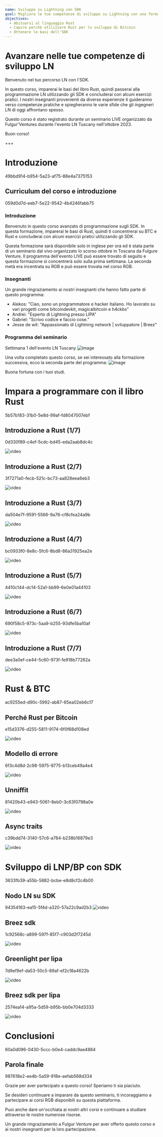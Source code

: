 ```yaml
---
name: Sviluppo su Lightning con SDK
goal: Migliora le tue competenze di sviluppo su Lightning con una formazione intermedia in Rust e SDK.
objectives:
  - Abituarsi al linguaggio Rust
  - Capire perché utilizzare Rust per lo sviluppo di Bitcoin
  - Ottenere le basi dell'SDK
---
```


# Avanzare nelle tue competenze di sviluppo LN

Benvenuto nel tuo percorso LN con l'SDK.

In questo corso, imparerai le basi del libro Rust, quindi passerai alla programmazione LN utilizzando gli SDK e concluderai con alcuni esercizi pratici. I nostri insegnanti provenienti da diverse esperienze ti guideranno verso competenze pratiche e spiegheranno le varie sfide che gli ingegneri LN di oggi affrontano spesso.

Questo corso è stato registrato durante un seminario LIVE organizzato da Fulgur'Ventures durante l'evento LN Tuscany nell'ottobre 2023.

Buon corso!

+++

# Introduzione
<partId>49bbd914-b954-5a23-af75-88e4a7375153</partId>

## Curriculum del corso e introduzione
<chapterId>059d0d7d-eeb7-5e22-9542-4b4246fabb75</chapterId>

### Introduzione

Benvenuto in questo corso avanzato di programmazione sugli SDK. In questa formazione, imparerai le basi di Rust, quindi ti concentrerai su BTC e Rust e concluderai con alcuni esercizi pratici utilizzando gli SDK.

Questa formazione sarà disponibile solo in inglese per ora ed è stata parte di un seminario dal vivo organizzato lo scorso ottobre in Toscana da Fulgure Venture. Il programma dell'evento LIVE può essere trovato di seguito e questa formazione si concentrerà solo sulla prima settimana. La seconda metà era incentrata su RGB e può essere trovata nel corso RGB.

### Insegnanti

Un grande ringraziamento ai nostri insegnanti che hanno fatto parte di questo programma:

- Alekos: "Ciao, sono un programmatore e hacker italiano. Ho lavorato su vari progetti come bitcoindevkit, magicalbitcoin e h4ckbs"
- Andrei: "Esperto di Lightning presso LIPA"
- Gabriel: "Scrivo codice e faccio cose."
- Jesse de wit: "Appassionato di Lightning network | sviluppatore | Breez"

### Programma del seminario

Settimana 1 dell'evento LN Tuscany
![image](assets/1.webp)

Una volta completato questo corso, se sei interessato alla formazione successiva, ecco la seconda parte del programma:
![image](assets/2.webp)

Buona fortuna con i tuoi studi.

# Impara a programmare con il libro Rust
<partId>5b57b183-31b0-5e8d-99af-fd8047007ebf</partId>

## Introduzione a Rust (1/7)
<chapterId>0d330f89-c4ef-5cdc-bd45-eda2aab8dc4c</chapterId>

![video](https://www.youtube.com/watch?v=aZYhDXE_Gas)

## Introduzione a Rust (2/7)
<chapterId>3f7271a0-fecb-521c-bc73-aa828eea6eb3</chapterId>

![video](https://youtu.be/Xm8eCv4LQPc)

## Introduzione a Rust (3/7)
<chapterId>da504e7f-9591-5566-9a76-cf8cfea24a9b</chapterId>

![video](https://youtu.be/R8NeHvHT0uc)

## Introduzione a Rust (4/7)
<chapterId>bc0933f0-8e8c-5fc6-8bd8-86a31925ea2e</chapterId>

![video](https://youtu.be/et8pKvYiO4c)

## Introduzione a Rust (5/7)
<chapterId>4410c144-dc14-52a1-bb99-6e0e01a44103</chapterId>

![video](https://youtu.be/PxQkVmxOc40)

## Introduzione a Rust (6/7)
<chapterId>690f58c5-973c-5aa9-b255-93dfe5ba10af</chapterId>

![video](https://youtu.be/3C6hl9BW-Ho)

## Introduzione a Rust (7/7)
<chapterId>dee3a0ef-ce44-5c60-973f-fe918b77282a</chapterId>

![video](https://youtu.be/SBDcb_AauHM)

# Rust & BTC
<partId>ac9255ed-d90c-5992-ab87-65ea02eb6c17</partId>

## Perché Rust per Bitcoin
<chapterId>e15d3376-d255-5811-9174-6f0f68d108ed</chapterId>

![video](https://youtu.be/veLj2w6ulpc)

## Modello di errore
<chapterId>6f3c4d8d-2c98-5975-9775-b13ceb49a4e4</chapterId>

![video](https://youtu.be/X3VKhLtKTRU)

## Unniffit
<chapterId>81420b43-e943-5061-8eb0-3c63f0798a0e</chapterId>

![video](https://youtu.be/zro9GQpJrH0)

## Async traits
<chapterId>c39bdd74-3140-57c6-a784-b238b16879e3</chapterId>

![video](https://youtu.be/cz66eTfk0lw)

# Sviluppo di LNP/BP con SDK
<partId>3633fb39-a55b-5882-bcbe-e8d8cf2c4b00</partId>

## Nodo LN su SDK
<chapterId>94354163-ea15-5f4d-a320-57a22c9ad2b3</chapterId>
![video](https://youtu.be/aEzpxuhLdeo)
## Breez sdk
<chapterId>1c92568c-a899-597f-85f7-c903d2f7245d</chapterId>

![video](https://youtu.be/M3ad9BE6ovo)

## Greenlight per lipa
<chapterId>7d9ef9ef-da53-50c5-89af-ef2c18a4622b</chapterId>

![video](https://youtu.be/gKiIPF4apeE)

## Breez sdk per lipa
<chapterId>2574ea14-a95a-5d59-b95b-bb0e704d3333</chapterId>

![video](https://youtu.be/6VaIVvBKjLY)

# Conclusioni
<partId>60a0d096-0430-5ccc-b0e4-caddc9ae4884</partId>

## Parola finale
<chapterId>987618e2-ee4b-5a59-918e-aefab568d334</chapterId>

Grazie per aver partecipato a questo corso! Speriamo ti sia piaciuto.

Se desideri continuare a imparare da questo seminario, ti incoraggiamo a partecipare ai corsi RGB disponibili su questa piattaforma.

Puoi anche dare un'occhiata ai nostri altri corsi e continuare a studiare attraverso le nostre numerose risorse.

Un grande ringraziamento a Fulgur Venture per aver offerto questo corso e ai nostri insegnanti per la loro partecipazione.
